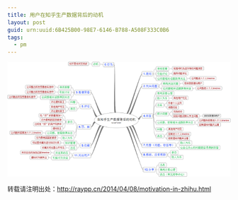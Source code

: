 ```yaml
---
title: 用户在知乎生产数据背后的动机
layout: post
guid: urn:uuid:6B425B00-98E7-6146-B788-A508F333C0B6
tags:
  - pm
---
```


[![用户在知乎生产数据背后的动机](/media/files/2014/04/motivation-in-zhihu.png)](/media/files/2014/04/motivation-in-zhihu_fullsize.png#pirobox)

转载请注明出处：http://raypp.cn/2014/04/08/motivation-in-zhihu.html
